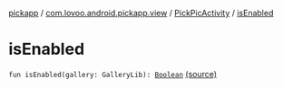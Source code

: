 [pickapp](../../index.md) / [com.lovoo.android.pickapp.view](../index.md) / [PickPicActivity](index.md) / [isEnabled](./is-enabled.md)

# isEnabled

`fun isEnabled(gallery: GalleryLib): `[`Boolean`](https://kotlinlang.org/api/latest/jvm/stdlib/kotlin/-boolean/index.html) [(source)](https://github.com/lovoo/android-pickpic/blob/master/pickapp/src/main/kotlin/com/lovoo/android/pickapp/view/PickPicActivity.kt#L181)